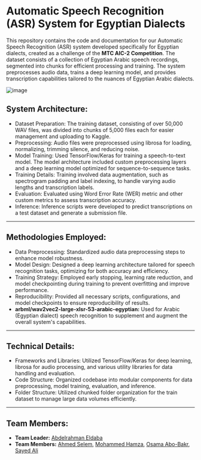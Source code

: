 # Automatic Speech Recognition (ASR) System for Egyptian Dialects

This repository contains the code and documentation for our Automatic Speech Recognition (ASR) system developed specifically for Egyptian dialects, created as a challenge of the **MTC AIC-2 Competition**. The dataset consists of a collection of Egyptian Arabic speech recordings, segmented into chunks for efficient processing and training. The system preprocesses audio data, trains a deep learning model, and provides transcription capabilities tailored to the nuances of Egyptian Arabic dialects.

![image](https://miro.medium.com/v2/resize:fit:828/format:webp/1*KndD0pTUyTHI8p9-f_u_6g.jpeg)

## System Architecture:
- Dataset Preparation: The training dataset, consisting of over 50,000 WAV files, was divided into chunks of 5,000 files each for easier management and uploading to Kaggle.
- Preprocessing: Audio files were preprocessed using librosa for loading, normalizing, trimming silence, and reducing noise.
- Model Training: Used TensorFlow/Keras for training a speech-to-text model. The model architecture included custom preprocessing layers and a deep learning model optimized for sequence-to-sequence tasks.
- Training Details: Training involved data augmentation, such as spectrogram padding and label indexing, to handle varying audio lengths and transcription labels.
- Evaluation: Evaluated using Word Error Rate (WER) metric and other custom metrics to assess transcription accuracy.
- Inference: Inference scripts were developed to predict transcriptions on a test dataset and generate a submission file.

---

## Methodologies Employed:
- Data Preprocessing: Standardized audio data preprocessing steps to enhance model robustness.
- Model Design: Designed a deep learning architecture tailored for speech recognition tasks, optimizing for both accuracy and efficiency.
- Training Strategy: Employed early stopping, learning rate reduction, and model checkpointing during training to prevent overfitting and improve performance.
- Reproducibility: Provided all necessary scripts, configurations, and model checkpoints to ensure reproducibility of results.
- **arbml/wav2vec2-large-xlsr-53-arabic-egyptian:** Used for Arabic (Egyptian dialect) speech recognition  to supplement and augment the overall system's capabilities.
  
---

## Technical Details:
- Frameworks and Libraries: Utilized TensorFlow/Keras for deep learning, librosa for audio processing, and various utility libraries for data handling and evaluation.
- Code Structure: Organized codebase into modular components for data preprocessing, model training, evaluation, and inference.
- Folder Structure: Utilized chunked folder organization for the train dataset to manage large data volumes efficiently.

---

## Team Members:
- **Team Leader:** [Abdelrahman Eldaba](https://www.linkedin.com/in/abdelrahmaneldaba)
- **Team Members:** [Ahmed Selem](https://www.linkedin.com/in/ahmed-selim-230953221?utm_source=share&utm_campaign=share_via&utm_content=profile&utm_medium=android_app), [Mohammed Hamza](https://www.linkedin.com/in/mohammed-hamza-4184b2251?utm_source=share&utm_campaign=share_via&utm_content=profile&utm_medium=android_app), [Osama Abo-Bakr](https://www.linkedin.com/in/osama-abo-bakr-293614259/?lipi=urn%3Ali%3Apage%3Ad_flagship3_people_connections%3BFTWf1FHzSFe6LQtj0fPnpQ%3D%3D), [Sayed Ali](https://www.linkedin.com/in/sayed-ali-482668262/?lipi=urn%3Ali%3Apage%3Ad_flagship3_people_connections%3BFTWf1FHzSFe6LQtj0fPnpQ%3D%3D)

